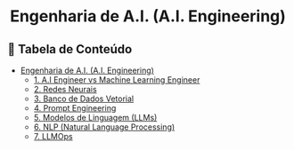 <h1 align="center">
  Engenharia de A.I. (A.I. Engineering)
  <br>
</h1>

## 📖 Tabela de Conteúdo
- [Engenharia de A.I. (A.I. Engineering)](#engenharia-de-ai-ai-engineering)
  - [1. A.I Engineer vs Machine Learning Engineer](#1-ai-engineer-vs-machine-learning-engineer)
  - [2. Redes Neurais](#2-redes-neurais)
  - [3. Banco de Dados Vetorial](#3-banco-de-dados-vetorial)
  - [4. Prompt Engineering](#4-prompt-engineering)
  - [5. Modelos de Linguagem (LLMs)](#5-modelos-de-linguagem-llms)
  - [6. NLP (Natural Language Processing)](#6-nlp-natural-language-processing)
  - [7. LLMOps](#7-llmops)